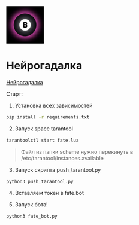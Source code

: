 <img src="https://github.com/ICQ-BOTS/fate_bot/blob/main/fate.png" width="100" height="100">


# Нейрогадалка
[Нейрогадалка](https://icq.im/fate_bot)

Старт:
1. Установка всех зависимостей 
```bash
pip install -r requirements.txt
```

2. Запуск space tarantool
```bash
tarantoolctl start fate.lua
```
> Файл из папки scheme нужно перекинуть в /etc/tarantool/instances.available

3. Запуск скрипта push_tarantool.py
```bash
python3 push_tarantool.py
```

4. Вставляем токен в fate.bot

5. Запуск бота!
```bash
python3 fate_bot.py
```
